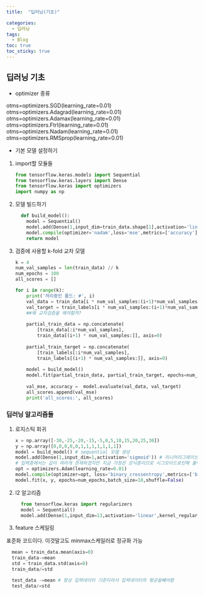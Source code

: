 ```yaml
---
title:  "딥러닝(기초)"

categories:
  - 딥러닝
tags:
  - Blog
toc: true
toc_sticky: true
---
```


## 딥러닝 기초

- optimizer 종류

otms=optimizers.SGD(learning_rate=0.01)
otms=optimizers.Adagrad(learning_rate=0.01) 
otms=optimizers.Adamax(learning_rate=0.01) 
otms=optimizers.Ftrl(learning_rate=0.01)
otms=optimizers.Nadam(learning_rate=0.01)
otms=optimizers.RMSprop(learning_rate=0.01)


- 기본 모델 설정하기

1. import할 모듈들

    ```python
    from tensorflow.keras.models import Sequential
    from tensorflow.keras.layers import Dense
    from tensorflow.keras import optimizers
    import numpy as np
    ```
2. 모델 빌드하기

    ```python
      def build_model():
        model = Sequential()
        model.add(Dense(1,input_dim=train_data.shape[1],activation='linear'))
        model.compile(optimizer='nadam',loss='mse',metrics=['accuracy'])
        return model
    ```

3. 검증에 사용할 k-fold 교차 모델

    ```python
    k = 4
    num_val_samples = len(train_data) // k
    num_epochs = 100
    all_scores = []

    for i in range(k):
        print('처리중인 폴드: #', i)
        val_data = train_data[i * num_val_samples:(i+1)*num_val_samples] #싸이킷런으로 분리하고 돌려도 되긴 함
        val_target = train_labels[i * num_val_samples:(i+1)*num_val_samples]
        ##왜 교차검증을 해야할까? 
        
        partial_train_data = np.concatenate(
            [train_data[:i*num_val_samples],
            train_data[(i+1) * num_val_samples:]], axis=0)
        
        partial_train_target = np.concatenate(
            [train_labels[:i*num_val_samples],
            train_labels[(i+1) * num_val_samples:]], axis=0)
        
        model = build_model()
        model.fit(partial_train_data, partial_train_target, epochs=num_epochs,batch_size=10)
        
        val_mse, accuracy =  model.evaluate(val_data, val_target)
        all_scores.append(val_mse)
        print('all_scores:', all_scores)
    ```

### 딥러닝 알고리즘들

1. 로지스틱 회귀

    ```python
    x = np.array([-30,-25,-20,-15,-5,0,5,10,15,20,25,30])
    y = np.array([0,0,0,0,0,1,1,1,1,1,1,1])
    model = build_model() # sequential 모델 생성
    model.add(Dense(1,input_dim=1,activation='sigmoid')) # 리니어리그레이션에 의해 하나의 결과값(시그모이드로인해)만 나오고 하나만들어간다. 
    # 입력층에서는 값이 여러개 존재하겠지만 지금 가정은 은닉층이므로 시그모이드로인해 출력값하나 입력값하나이다. 딥러닝에서는 시그모이드와 리니어리그레이션이랑 비슷한말이다
    opt = optimizers.Adam(learning_rate=0.01)
    model.compile(optimizer=opt, loss='binary_crossentropy',metrics=['binary_accuracy'])# 이진분류이므로 loss를 다르게설정, 정확도도 이진이므로 다르게설정
    model.fit(x, y, epochs=num_epochs,batch_size=10,shuffle=False)
    ```

2. l2 알고리즘

    ```python
      from tensorflow.keras import regularizers
      model = Sequential()
      model.add(Dense(1,input_dim=13,activation='linear',kernel_regularizer = regularizers.l2(0.001)))

    ```

3. feature 스케일링

표준화 코드이다. 이것말고도 minmax스케일러로 정규화 가능

```python
  mean = train_data.mean(axis=0)
  train_data-=mean
  std = train_data.std(axis=0)
  train_data/=std

  test_data -=mean # 항상 입력데이터 기준이라서 입력데이터의 평균을빼야함
  test_data/=std
```

